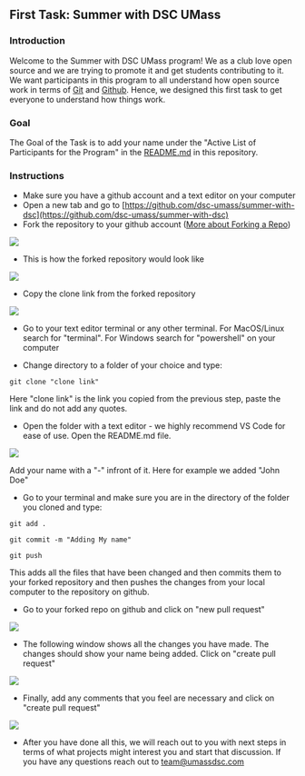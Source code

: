 ## First Task: Summer with DSC UMass

### Introduction 

Welcome to the Summer with DSC UMass program! We as a club love open source and we are trying to promote it and get students contributing to it. We want participants in this program to all understand how open source work in terms of [Git](https://git-scm.com/) and [Github](https://github.com/). Hence, we designed this first task to get everyone to understand how things work. 

### Goal

The Goal of the Task is to add your name under the "Active List of Participants for the Program" in the [README.md](https://github.com/dsc-umass/summer-with-dsc) in this repository. 

### Instructions 

- Make sure you have a github account and a text editor on your computer
- Open a new tab and go to [https://github.com/dsc-umass/summer-with-dsc](https://github.com/dsc-umass/summer-with-dsc)
- Fork the repository to your github account ([More about Forking a Repo](https://help.github.com/en/enterprise/2.13/user/articles/fork-a-repo))

![](assets/fork.png)

- This is how the forked repository would look like

![](assets/forked_repo.png)

- Copy the clone link from the forked repository 

![](assets/clone_link.png)

- Go to your text editor terminal or any other terminal. For MacOS/Linux search for "terminal". For Windows search for "powershell" on your computer

- Change directory to a folder of your choice and type:

```
git clone "clone link"
```

Here "clone link" is the link you copied from the previous step, paste the link and do not add any quotes. 

- Open the folder with a text editor - we highly recommend VS Code for ease of use. Open the README.md file. 

![](assets/adding_name.png)

Add your name with a "-" infront of it. Here for example we added "John Doe"

- Go to your terminal and make sure you are in the directory of the folder you cloned and type:

```
git add .

git commit -m "Adding My name"

git push
```

This adds all the files that have been changed and then commits them to your forked repository and then pushes the changes from your local computer to the repository on github.

- Go to your forked repo on github and click on "new pull request"

![](assets/new_pull_request.png)

- The following window shows all the changes you have made. The changes should show your name being added. Click on "create pull request"

![](assets/create_pull_request.png)

- Finally, add any comments that you feel are necessary and click on "create pull request"

![](assets/finalize_pr.png)

- After you have done all this, we will reach out to you with next steps in terms of what projects might interest you and start that discussion. If you have any questions reach out to [team@umassdsc.com](mailto:team@umassdsc.com) 
